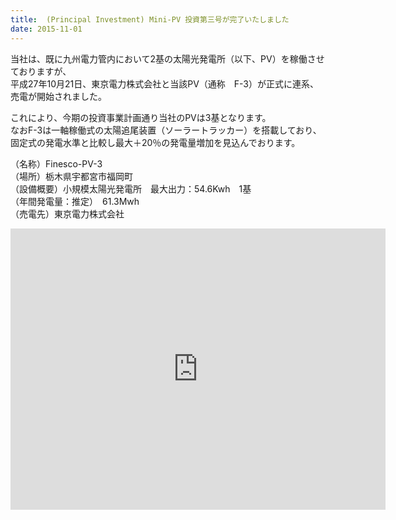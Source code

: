 ```yaml
---
title:  (Principal Investment) Mini-PV 投資第三号が完了いたしました 
date: 2015-11-01
---
```


当社は、既に九州電力管内において2基の太陽光発電所（以下、PV）を稼働させておりますが、  
平成27年10月21日、東京電力株式会社と当該PV（通称　F-3）が正式に連系、売電が開始されました。

これにより、今期の投資事業計画通り当社のPVは3基となります。  
なおF-3は一軸稼働式の太陽追尾装置（ソーラートラッカー）を搭載しており、  
​固定式の発電水準と比較し最大＋20％の発電量増加を見込んでおります。

（名称）Finesco-PV-3  
（場所）栃木県宇都宮市福岡町  
（設備概要）小規模太陽光発電所　最大出力：54.6Kwh　1基  
（年間発電量：推定）　61.3Mwh  
（売電先）東京電力株式会社

<iframe src="https://www.google.com/maps/embed?pb=!1m18!1m12!1m3!1d3203.096128653948!2d139.77918831584614!3d36.59999377999045!2m3!1f0!2f0!3f0!3m2!1i1024!2i768!4f13.1!3m3!1m2!1s0x0%3A0x0!2zMzbCsDM1JzYwLjAiTiAxMznCsDQ2JzUzLjAiRQ!5e0!3m2!1sen!2sde!4v1564047484854!5m2!1sen!2sde" width="600" height="450" frameborder="0" style="border:0" allowfullscreen></iframe>

